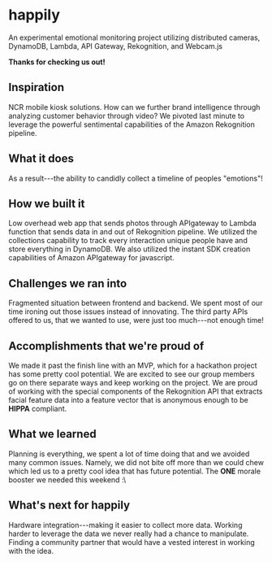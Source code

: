 # happily
An experimental emotional monitoring project utilizing distributed cameras, DynamoDB, Lambda, API Gateway, Rekognition, and Webcam.js

**Thanks for checking us out!**

## Inspiration
NCR mobile kiosk solutions. How can we further brand intelligence through analyzing customer behavior through video? We pivoted last minute to leverage the powerful sentimental capabilities of the Amazon Rekognition pipeline.

## What it does
As a result---the ability to candidly collect a timeline of peoples "emotions"!

## How we built it
Low overhead web app that sends photos through APIgateway to Lambda function that sends data in and out of Rekognition pipeline. We utilized the collections capability to track every interaction unique people have and store everything in DynamoDB. We also utilized the instant SDK creation capabilities of Amazon APIgateway for javascript.

## Challenges we ran into
Fragmented situation between frontend and backend. We spent most of our time ironing out those issues instead of innovating. The third party APIs offered to us, that we wanted to use, were just too much---not enough time! 

## Accomplishments that we're proud of
We made it past the finish line with an MVP, which for a hackathon project has some pretty cool potential. We are excited to see our group members go on there separate ways and keep working on the project. We are proud of working with the special components of the Rekognition API that extracts facial feature data into a feature vector that is anonymous enough to be **HIPPA** compliant. 

## What we learned
Planning is everything, we spent a lot of time doing that and we avoided many common issues. Namely, we did not bite off more than we could chew which led us to a pretty cool idea that has future potential. The **ONE** morale booster we needed this weekend :\

## What's next for happily
Hardware integration---making it easier to collect more data. Working harder to leverage the data we never really had a chance to manipulate. Finding a community partner that would have a vested interest in working with the idea. 
